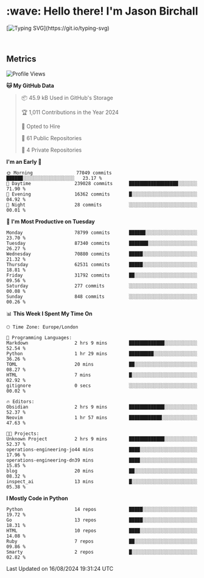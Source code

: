 <h1 align="left" id="jason-title">:wave: Hello there! I'm Jason Birchall</h1>

[![Typing SVG](https://readme-typing-svg.demolab.com?font=Anek+Devanagari+&size=14&pause=1000&color=8C8C8C&width=435&separator=%3C&lines=Software+Engineer+working+at+MoJ+Digital+UK.%3CI'm+currently+learning+Python+and+Machine+Learning.%3COpen+Source+and+Free+Software+advocate.%3CSkills%3A+Go;+Python;+Terraform;+Kubernetes.)](https://git.io/typing-svg)

<br>


<h2>Metrics</h2>

<!--START_SECTION:waka-->
![Profile Views](http://img.shields.io/badge/Profile%20Views-21-blue)

**🐱 My GitHub Data** 

> 📦 45.9 kB Used in GitHub's Storage 
 > 
> 🏆 1,011 Contributions in the Year 2024
 > 
> 💼 Opted to Hire
 > 
> 📜 61 Public Repositories 
 > 
> 🔑 4 Private Repositories 
 > 
**I'm an Early 🐤** 

```text
🌞 Morning                77049 commits       ██████░░░░░░░░░░░░░░░░░░░   23.17 % 
🌆 Daytime                239028 commits      ██████████████████░░░░░░░   71.90 % 
🌃 Evening                16362 commits       █░░░░░░░░░░░░░░░░░░░░░░░░   04.92 % 
🌙 Night                  28 commits          ░░░░░░░░░░░░░░░░░░░░░░░░░   00.01 % 
```
📅 **I'm Most Productive on Tuesday** 

```text
Monday                   78799 commits       ██████░░░░░░░░░░░░░░░░░░░   23.70 % 
Tuesday                  87340 commits       ███████░░░░░░░░░░░░░░░░░░   26.27 % 
Wednesday                70880 commits       █████░░░░░░░░░░░░░░░░░░░░   21.32 % 
Thursday                 62531 commits       █████░░░░░░░░░░░░░░░░░░░░   18.81 % 
Friday                   31792 commits       ██░░░░░░░░░░░░░░░░░░░░░░░   09.56 % 
Saturday                 277 commits         ░░░░░░░░░░░░░░░░░░░░░░░░░   00.08 % 
Sunday                   848 commits         ░░░░░░░░░░░░░░░░░░░░░░░░░   00.26 % 
```


📊 **This Week I Spent My Time On** 

```text
🕑︎ Time Zone: Europe/London

💬 Programming Languages: 
Markdown                 2 hrs 9 mins        █████████████░░░░░░░░░░░░   52.54 % 
Python                   1 hr 29 mins        █████████░░░░░░░░░░░░░░░░   36.26 % 
TOML                     20 mins             ██░░░░░░░░░░░░░░░░░░░░░░░   08.27 % 
HTML                     7 mins              █░░░░░░░░░░░░░░░░░░░░░░░░   02.92 % 
gitignore                0 secs              ░░░░░░░░░░░░░░░░░░░░░░░░░   00.02 % 

🔥 Editors: 
Obsidian                 2 hrs 9 mins        █████████████░░░░░░░░░░░░   52.37 % 
Neovim                   1 hr 57 mins        ████████████░░░░░░░░░░░░░   47.63 % 

🐱‍💻 Projects: 
Unknown Project          2 hrs 9 mins        █████████████░░░░░░░░░░░░   52.37 % 
operations-engineering-jo44 mins             ████░░░░░░░░░░░░░░░░░░░░░   17.96 % 
operations-engineering-dn39 mins             ████░░░░░░░░░░░░░░░░░░░░░   15.85 % 
blog                     20 mins             ██░░░░░░░░░░░░░░░░░░░░░░░   08.32 % 
inspect_ai               13 mins             █░░░░░░░░░░░░░░░░░░░░░░░░   05.38 % 
```

**I Mostly Code in Python** 

```text
Python                   14 repos            █████░░░░░░░░░░░░░░░░░░░░   19.72 % 
Go                       13 repos            █████░░░░░░░░░░░░░░░░░░░░   18.31 % 
HTML                     10 repos            ████░░░░░░░░░░░░░░░░░░░░░   14.08 % 
Ruby                     7 repos             ██░░░░░░░░░░░░░░░░░░░░░░░   09.86 % 
Smarty                   2 repos             █░░░░░░░░░░░░░░░░░░░░░░░░   02.82 % 
```




 Last Updated on 16/08/2024 19:31:24 UTC
<!--END_SECTION:waka-->

<!-- links -->

[issues page]: https://github.com/jasonBirchall/jasonBirchall/issues "jasonBirchall/issues"

